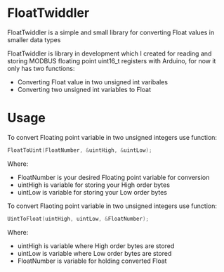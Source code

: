 # FloatTwiddler
FloatTwiddler is a simple and small library for converting Float values in smaller data types

FloatTwiddler is library in development which I created for reading and storing MODBUS floating point uint16_t registers with Arduino, for now it only has two functions:

- Converting Float value in two unsigned int varibales
- Converting two unsigned int variables to Float

# Usage

To convert Floating point variable in two unsigned integers use function:
```c
FloatToUint(FloatNumber, &uintHigh, &uintLow);
```
Where: 
- FloatNumber is your desired Floating point variable for conversion
- uintHigh is variable for storing your High order bytes
- uintLow is variable for storing your Low order bytes

To convert Flaoting point variable in two unsigned integers use function:
```c
UintToFloat(uintHigh, uintLow, &FloatNumber);
```

Where: 
- uintHigh is variable where High order bytes are stored
- uintLow is variable where Low order bytes are stored
- FloatNumber is variable for holding converted Float
